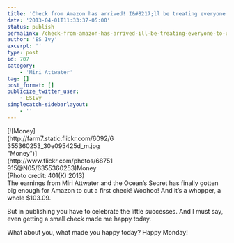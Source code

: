```yaml
---
title: 'Check from Amazon has arrived! I&#8217;ll be treating everyone to, um, some gum I guess. :)'
date: '2013-04-01T11:33:37-05:00'
status: publish
permalink: /check-from-amazon-has-arrived-ill-be-treating-everyone-to-um-some-gum-i-guess
author: 'ES Ivy'
excerpt: ''
type: post
id: 707
category:
    - 'Miri Attwater'
tag: []
post_format: []
publicize_twitter_user:
    - ESIvy
simplecatch-sidebarlayout:
    - ''
---
```

<div class="wp-caption alignleft" style="width: 250px">[![Money](http://farm7.static.flickr.com/6092/6355360253_30e095425d_m.jpg "Money")](http://www.flickr.com/photos/68751915@N05/6355360253)Money (Photo credit: 401(K) 2013)

</div>The earnings from Miri Attwater and the Ocean’s Secret has finally gotten big enough for Amazon to cut a first check! Woohoo! And it’s a whopper, a whole $103.09.

But in publishing you have to celebrate the little successes. And I must say, even getting a small check made me happy today.

What about you, what made you happy today? Happy Monday!